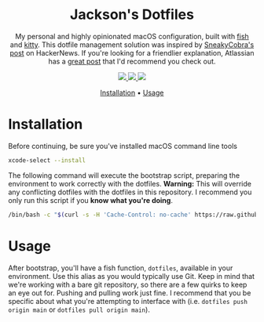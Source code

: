 <h1 align="center">
  <br>
  Jackson's Dotfiles
  <br>
</h1>

<p align="center">My personal and highly opinionated macOS configuration, built with <a href="https://fishshell.com/" target="_blank">fish</a> and <a href="https://sw.kovidgoyal.net/kitty" target="_blank">kitty</a>. This dotfile management solution was inspired by <a href="https://news.ycombinator.com/item?id=11071754" target="_blank">SneakyCobra's post</a> on HackerNews. If you're looking for a friendlier explanation, Atlassian has a <a href="https://www.atlassian.com/git/tutorials/dotfiles" target="_blank">great post</a> that I'd recommend you check out.</p>

<p align="center">
  <a href="https://github.com/jacksonblankenship/dotfiles/actions/workflows/smoke.yml">
    <img src="https://github.com/jacksonblankenship/dotfiles/actions/workflows/smoke.yml/badge.svg">
  </a>
  <a href="https://github.com/jacksonblankenship/dotfiles/actions/workflows/shellcheck.yml">
    <img src="https://github.com/jacksonblankenship/dotfiles/actions/workflows/shellcheck.yml/badge.svg">
  </a>
  <a href="https://github.com/jacksonblankenship/dotfiles/actions/workflows/fishcheck.yml">
    <img src="https://github.com/jacksonblankenship/dotfiles/actions/workflows/fishcheck.yml/badge.svg">
  </a>
</p>

<p align="center">
  <a href="#installation">Installation</a> •
  <a href="#usage">Usage</a>
</p>

# Installation

Before continuing, be sure you've installed macOS command line tools

```bash
xcode-select --install
```

The following command will execute the bootstrap script, preparing the environment to work correctly with the dotfiles. **Warning:** This will override any conflicting dotfiles with the dotfiles in this repository. I recommend you only run this script if you **know what you're doing**.

```bash
/bin/bash -c "$(curl -s -H 'Cache-Control: no-cache' https://raw.githubusercontent.com/jacksonblankenship/dotfiles/main/.config/dotfiles/bootstrap.sh)" && exit
```

# Usage

After bootstrap, you'll have a fish function, `dotfiles`, available in your environment. Use this alias as you would typically use Git. Keep in mind that we're working with a bare git repository, so there are a few quirks to keep an eye out for. Pushing and pulling work just fine. I recommend that you be specific about what you're attempting to interface with (i.e. `dotfiles push origin main` or `dotfiles pull origin main`).
